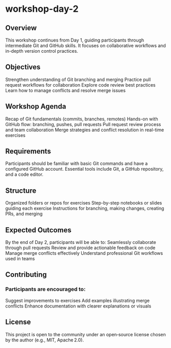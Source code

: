
# workshop-day-2

## Overview
This workshop continues from Day 1, guiding participants through intermediate Git and GitHub skills.
It focuses on collaborative workflows and in-depth version control practices.

## Objectives
Strengthen understanding of Git branching and merging
Practice pull request workflows for collaboration
Explore code review best practices
Learn how to manage conflicts and resolve merge issues

## Workshop Agenda
Recap of Git fundamentals (commits, branches, remotes)
Hands-on with GitHub flow: branching, pushes, pull requests
Pull request review process and team collaboration
Merge strategies and conflict resolution in real-time exercises

## Requirements
Participants should be familiar with basic Git commands and have a configured GitHub account.
Essential tools include Git, a GitHub repository, and a code editor.

## Structure
Organized folders or repos for exercises
Step-by-step notebooks or slides guiding each exercise
Instructions for branching, making changes, creating PRs, and merging

## Expected Outcomes
By the end of Day 2, participants will be able to:
Seamlessly collaborate through pull requests
Review and provide actionable feedback on code
Manage merge conflicts effectively
Understand professional Git workflows used in teams

## Contributing
### Participants are encouraged to:
Suggest improvements to exercises
Add examples illustrating merge conflicts
Enhance documentation with clearer explanations or visuals

## License
This project is open to the community under an open‑source license chosen by the author (e.g., MIT, Apache 2.0).
